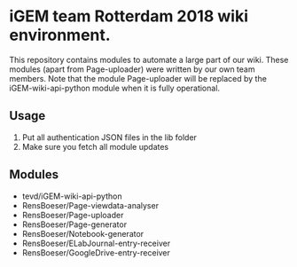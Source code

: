# iGEM team Rotterdam 2018 wiki environment.
This repository contains modules to automate a large part of our wiki.
These modules (apart from Page-uploader) were written by our own team members.
Note that the module Page-uploader will be replaced by the iGEM-wiki-api-python module when it is fully operational.
## Usage
1. Put all authentication JSON files in the lib folder
2. Make sure you fetch all module updates

## Modules
* tevd/iGEM-wiki-api-python
* RensBoeser/Page-viewdata-analyser
* RensBoeser/Page-uploader
* RensBoeser/Page-generator
* RensBoeser/Notebook-generator
* RensBoeser/ELabJournal-entry-receiver
* RensBoeser/GoogleDrive-entry-receiver
